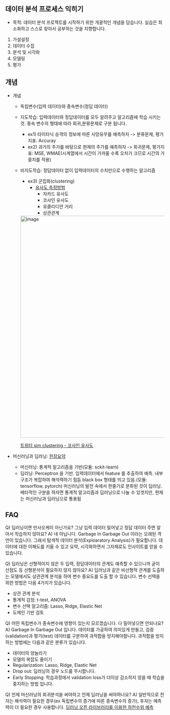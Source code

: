## 데이터 분석 프로세스 익히기

- 목적: 데이터 분석 프로젝트를 시작하기 위한 개괄적인 개념을 담습니다. 실습은 최소화하고 스스로 찾아서 공부하는 것을 지향합니다.

1. 가설설정
2. 데이터 수집
3. 분석 및 시각화
4. 모델링
5. 평가


## 개념
- 개념
  - 독립변수(입력 데이터)와 종속변수(정답 데이터)
  - 지도학습: 입력데이터와 정답데이터를 모두 알려주고 알고리즘에 학습 시키는 것. 종속 변수의 형태에 따라 회귀,분류문제로 구분 됩니다.
    - ex1) 타이타닉 승객의 정보에 따른 사망유무를 예측하자 -> 분류문제, 평가지표: Accuray
    - ex2) 과거의 주가를 바탕으로 현재의 주가를 예측하자 -> 회귀문제, 평가지표: MSE, WMAE(시계열에서 시간이 가까울 수록 오차가 크므로 시간의 가중치를 적용)
  - 비지도학습: 정답데이터 없이 입력데이터의 수치만으로 수행하는 알고리즘
    - ex3) 군집화(clustering)
      - [유사도 측정방법](https://medium.com/@jeongmin-ju/%EC%95%88%EB%85%95%ED%95%98%EC%84%B8%EC%9A%94-%EC%B6%94%EC%B2%9C%EC%9D%84-%EC%A2%8B%EC%95%84%ED%95%98%EB%8A%94-%EB%8D%B0%EC%9D%B4%ED%84%B0-%EB%B6%84%EC%84%9D%EA%B0%80%EC%9E%85%EB%8B%88%EB%8B%A4-%EA%B7%B8%EB%8F%99%EC%95%88-%EC%B6%94%EC%B2%9C%EC%9D%84-%EC%95%A0%EC%A0%95%ED%95%98%EB%A9%B0-%EA%B3%B5%EB%B6%80%ED%95%B4%EC%98%A8-%EB%82%B4%EC%9A%A9%EB%93%A4%EC%9D%84-%EB%B0%94%ED%83%95%EC%9C%BC%EB%A1%9C-%EC%B6%94%EC%B2%9C%EC%8B%9C%EC%8A%A4%ED%85%9C%EC%97%90-%EB%8C%80%ED%95%B4-%ED%95%9C%EB%88%88%EC%97%90-%EC%89%BD%EA%B3%A0-%EB%B9%A0%EB%A5%B4%EA%B2%8C-%EC%A0%95%EB%A6%AC%ED%95%B4%EB%B3%B4%EB%A0%A4%EA%B3%A0-%ED%95%A9%EB%8B%88%EB%8B%A4-991ccb490b44)
        - 자카드 유사도
        - 코사인 유사도
        - 유클리디안 거리
        - 상관관계
    <img width="700" alt="image" src="https://user-images.githubusercontent.com/39439424/230241003-c004eb0b-3ca7-4b22-a754-9ff24b005a51.png">
    
    [트위터 sim clustering - 코사인 유사도 ](https://github.com/twitter/the-algorithm/blob/main/src/scala/com/twitter/simclusters_v2/README.md)

- 머신러닝과 딥러닝: [한장요약](https://github.com/bellepoque7/2023-data-science-edu/blob/main/8.%20%EB%B6%84%EC%84%9D%ED%94%84%EB%A1%9C%EC%A0%9D%ED%8A%B8/MLvsDL.png)
    - 머신러닝: 통계적 알고리즘을 기반(모듈: sckit-learn)
    - 딥러닝: Perceptron 을 기반. 입력데이터에서 feature 를 추출하여 예측. 내부 구조가 복잡하여 해석력하기 힘듬 black box 형태를 띄고 있음.(모듈: tensorflow, pytorch)
      머신러닝의 발전 속에서 한줄기로 분화된 것이 딥러닝. 베타적인 구분을 하자면 통계적 알고리즘과 딥러닝으로 나눌 수 있겟지만, 현재는 머신러닝과 딥러닝으로 통용됨
      
 ## FAQ    
 Q) 딥러닝이면 만사오케이 아닌가요? 그냥 입력 데이터 밀어넣고 정답 데이터 주면 알아서 학습하지 않아요?
 A) 네 아닙니다. Garbage In Garbage Out 이라는 오래된 격언이 있습니다. 그래서 탐색적 데이터 분석(Exploaratory Analysis)가 필요합니다. 데이터에 대한 이해도를 키울 수 있고 요약, 시각화하면서 그자체로도 인사이트를 얻을 수 있습니다.
 
 Q) 딥러닝은 선형적이지 않은 두 입력, 정답데이터의 관계도 예측할 수 있으니까 굳이 산점도 등 선형분석이 필요하지 않지 않아요?
 A) 딥러닝과 같은 비선형적 관계를 도출하는 모델에서도 상관관계 분석을 하여 변수 중요도를 도출 할 수 있습니다. 변수 선택을 위한 방법은 다음 4가지가 있습니다.
 - 상관 관계 분석
 - 통계적 검정: t-test, ANOVA
 - 변수 선택 알고리즘: Lasso, Ridge, Elastic Net
 - 도메인 기반 검토
 
 Q) 어떤 독립변수가 종속변수에 영향이 있는지 모르겠습니다. 다 밀어넣으면 안되나요?
 A) Garbage In Garbage Out 입니다.  데이터를 가공하여 의미있게 만들고, 검증(validation)과 평가(test) 데이터를 구분하여 과적합을 방지해야합니다. 과적합을 방지하는 방법에는 다음과 같은 분류가 있습니다. 
 - 데이터의 양늘리기
 - 모델의 복잡도 줄이기
 - Regularization: Lasso, Ridge, Elastic Net
 - Drop out: 딥러닝의 경우 노드를 무시합니다.
 - Early Stopping: 학습과정에서 validation loss가 더이상 감소하지 않을 때 학습을 중지하는 방법 입니다.
 
 Q) 언제 머신러닝의 회귀분석을 써야하고 언제 딥러닝을 써야하나요?
 A) 일반적으로 전자는 해석력이 필요한 경우(ex 독립변수의 증가에 따른 종속변수의 증가), 후자는 예측력이 더 필요한 경우 사용합니다. 
 [딥러닝 오픈 라이브러리를 이용한 하천수위 예측](https://www.j-kosham.or.kr/upload/pdf/KOSHAM-18-01-001.pdf)
